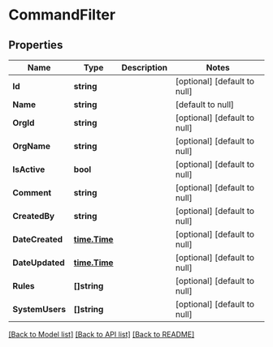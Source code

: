 # CommandFilter

## Properties
Name | Type | Description | Notes
------------ | ------------- | ------------- | -------------
**Id** | **string** |  | [optional] [default to null]
**Name** | **string** |  | [default to null]
**OrgId** | **string** |  | [optional] [default to null]
**OrgName** | **string** |  | [optional] [default to null]
**IsActive** | **bool** |  | [optional] [default to null]
**Comment** | **string** |  | [optional] [default to null]
**CreatedBy** | **string** |  | [optional] [default to null]
**DateCreated** | [**time.Time**](time.Time.md) |  | [optional] [default to null]
**DateUpdated** | [**time.Time**](time.Time.md) |  | [optional] [default to null]
**Rules** | **[]string** |  | [optional] [default to null]
**SystemUsers** | **[]string** |  | [optional] [default to null]

[[Back to Model list]](../README.md#documentation-for-models) [[Back to API list]](../README.md#documentation-for-api-endpoints) [[Back to README]](../README.md)


